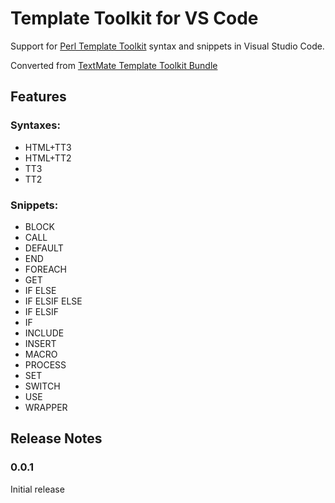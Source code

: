 # Template Toolkit for VS Code

Support for [Perl Template Toolkit](http://www.template-toolkit.org/index.html) syntax and snippets in Visual Studio Code.

Converted from [TextMate Template Toolkit Bundle](https://github.com/textmate/perl-template-toolkit.tmbundle)

## Features
### Syntaxes:
- HTML+TT3
- HTML+TT2
- TT3
- TT2
### Snippets:
- BLOCK
- CALL
- DEFAULT
- END
- FOREACH
- GET
- IF ELSE
- IF ELSIF ELSE
- IF ELSIF
- IF
- INCLUDE
- INSERT
- MACRO
- PROCESS
- SET
- SWITCH
- USE
- WRAPPER

## Release Notes

### 0.0.1

Initial release
